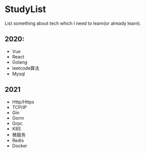 # StudyList
List something about tech which I need to learn(or already learn).

## 2020:
- Vue
- React
- Golang
- leetcode算法
- Mysql

## 2021
- Http/Https
- TCP/IP
- Gin
- Gorm
- Grpc
- K8S
- 微服务
- Redis
- Docker
